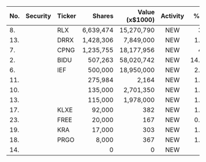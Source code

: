 No. | Security | Ticker | Shares | Value (x$1000) | Activity | % Port
|--- | --- | --- | ---:| ---:|:---:| ---:|
 8.||RLX</a>|6,639,474|15,270,790|NEW|3.7%|<a href=rel="bookmark"></a>
13.||DRRX</a>|1,428,306|7,849,000|NEW|1.11%|<a href=rel="bookmark"></a>
7.||CPNG</a>|1,235,755|18,177,956|NEW|4.4%|<a href=rel="bookmark"></a>
2.||BIDU</a>|507,263|58,020,742|NEW|14.06%|<a href=rel="bookmark"></a>
6.||IEF</a>|500,000|18,950,000|NEW|2.69%|<a href=rel="bookmark"></a>
11.|||275,984|2,164|NEW|1.39%|rel="bookmark"></a>
10.|||135,000|2,701,350|NEW|1.62%|rel="bookmark"></a>
13.|||115,000|1,978,000|NEW|1.18%|rel="bookmark"></a>
17.||KLXE</a>|92,000|382|NEW|1.81%|<a href=rel="bookmark"></a>
23.||FREE</a>|20,000|167|NEW|0.79%|<a href=rel="bookmark"></a>
19.||KRA</a>|17,000|303|NEW|1.44%|<a href=rel="bookmark"></a>
18.||PRGO</a>|8,000|367|NEW|1.74%|<a href=rel="bookmark"></a>
14.|||0|0|NEW|0%|rel="bookmark"></a>
